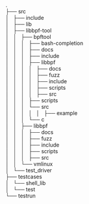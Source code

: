 .  
├── src  
│   ├── include  
│   ├── lib  
│   ├── libbpf-tool  
│   │   ├── bpftool  
│   │   │   ├── bash-completion  
│   │   │   ├── docs  
│   │   │   ├── include  
│   │   │   ├── libbpf  
│   │   │   │   ├── docs  
│   │   │   │   ├── fuzz  
│   │   │   │   ├── include  
│   │   │   │   ├── scripts  
│   │   │   │   ├── src  
│   │   │   ├── scripts  
│   │   │   └── src  
│   │   │   
│   │   ├── example  
│   │   │   └── c  
│   │   ├── libbpf  
│   │   │   ├── docs  
│   │   │   ├── fuzz  
│   │   │   ├── include  
│   │   │   ├── scripts  
│   │   │   ├── src  
│   │   └── vmlinux  
│   └── test_driver  
├── testcases  
│   └── shell_lib  
│       └── test  
└── testrun  
